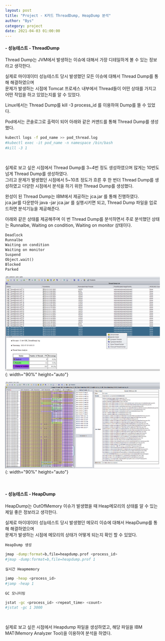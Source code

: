 ```yaml
---
layout: post
title: "Project - K카드 ThreadDump, HeapDump 분석"
author: "Bys"
category: project
date: 2021-04-03 01:00:00
---
```


#### **- 성능테스트 - ThreadDump**  

Thread Dump는 JVM에서 발생하는 이슈에 대해서 가장 디테일하게 볼 수 있는 정보라고 생각한다.  

실제로 마이데이터 성능테스트 당시 발생했던 모든 이슈에 대해서 Thread Dump를 통해 해결하였으며  
문제가 발생하는 시점에 Tomcat 프로세스 내부에서 Thread들이 어떤 상태를 가지고 어떤 작업을 하고 있었는지를 알 수 있었다.  

Linux에서는 Thread Dump를 kill -3 process_id 를 이용하여 Dump를 뜰 수 있었다.  

Pod에서는 콘솔로그로 출력이 되어 아래와 같은 커맨드를 통해 Thread Dump를 생성했다.  
```bash
kubectl logs -f pod_name >> pod_thread.log 
#kubectl exec -it pod_name -n namespace /bin/bash 
#kill -3 1 
```
<br>

실제로 보고 싶은 시점에서 Thread Dump를 3~4번 정도 생성하였으며 많게는 10번도 넘게 Thread Dump를 생성하였다.  
그리고 문제가 발생했던 시점에서 5~10초 정도가 흐른 후 한 번더 Thread Dump를 생성하였고 다양한 시점에서 분석을 하기 위한 Thread Dump를 생성했다.  

완성이 된 Thread Dump는 IBM에서 제공하는 jca.jar 를 통해 진행하였다.  
jca.jar를 다운받아 java -jar jca.jar 를 실행시키면 되고, Thread Dump 파일을 업로드하면 분석기능을 제공해준다.  

아래와 같은 상태를 제공해주며 이 번 Thread Dump를 분석하면서 주로 분석했던 상태는 Runnalbe, Waiting on condition, Waiting on monitor 상태이다.  

```
Deadlock
Runnalbe
Waiting on condition
Waiting on monitor
Suspend
Object.wait()
Blocked
Parked 
```


![k07](/assets/it/project/k-card/mydata/k07.png){: width="90%" height="auto"}  

![k08](/assets/it/project/k-card/mydata/k08.png){: width="90%" height="auto"}  
<br><br>




#### **- 성능테스트 - HeapDump**  

HeapDump는 OutOfMemory 이슈가 발생했을 때 Heap메모리의 상태를 알 수 있는 제일 좋은 정보라고 생각한다.  

실제로 마이데이터 성능테스트 당시 발생했던 메모리 이슈에 대해서 HeapDump를 통해 해결하였으며  
문제가 발생하는 시점에 메모리의 상태가 어떻게 되는지 확인 할 수 있었다.  

`HeapDump 생성`
```bash
jmap -dump:format=b,file=heapdump.prof <process_id>
#jmap -dump:format=b,file=heapdump.prof 1
```

`실시간 Heapmemory`
```bash
jamp -heap <process_id>
#jamp -heap 1
```

`GC 모니터링`
```bash
jstat -gc <process_id> <repeat_time> <count>
#jstat -gc 1 3000
```

<br>

실제로 보고 싶은 시점에서 Heapdump 파일을 생성하였고, 해당 파일을 IBM MAT(Memory Analyzer Tool)을 이용하여 분석을 하였다.  

